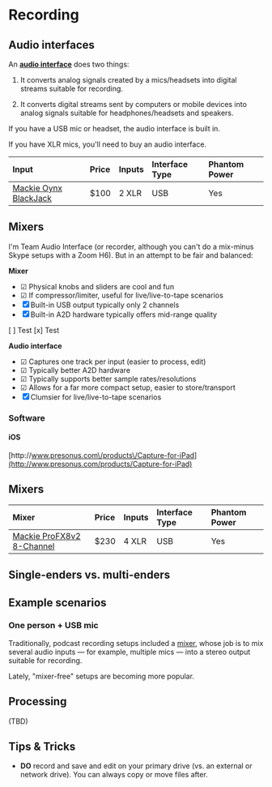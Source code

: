 # Recording

## Audio interfaces

An **[audio interface](https://en.wikipedia.org/wiki/Sound_card#Professional_soundcards_.28audio_interfaces.29)** does two things:

1. It converts analog signals created by a mics\/headsets into digital streams suitable for recording.

2. It converts digital streams sent by computers or mobile devices into analog signals suitable for headphones\/headsets and speakers.


If you have a USB mic or headset, the audio interface is built in.

If you have XLR mics, you'll need to buy an audio interface.

| Input | Price | Inputs | Interface Type | Phantom Power |
| :--- | :--- | :--- | :--- | :--- |
| [Mackie Oynx BlackJack](http://www.amazon.com/dp/B003VZG550/) | $100 | 2 XLR | USB | Yes |

## Mixers

I'm Team Audio Interface \(or recorder, although you can't do a mix-minus Skype setups with a Zoom H6\). But in an attempt to be fair and balanced:

**Mixer**

* ☑︎ Physical knobs and sliders are cool and fun
* ☑︎ If compressor\/limiter, useful for live\/live-to-tape scenarios
* ☒ Built-in USB output typically only 2 channels
* ☒ Built-in A2D hardware typically offers mid-range quality

[ ] Test
[x] Test

**Audio interface**

* ☑︎ Captures one track per input \(easier to process, edit\)
* ☑︎ Typically better A2D hardware
* ☑︎ Typically supports better sample rates\/resolutions
* ☑︎ Allows for a far more compact setup, easier to store\/transport
* ☒ Clumsier for live\/live-to-tape scenarios

### Software

#### iOS

[http:\/\/www.presonus.com\/products\/Capture-for-iPad](http://www.presonus.com/products/Capture-for-iPad)

## Mixers

| Mixer | Price | Inputs | Interface Type | Phantom Power |
| :--- | :--- | :--- | :--- | :--- |
| [Mackie ProFX8v2 8-Channel](http://www.amazon.com/dp/B00VUU77XW/) | $230 | 4 XLR | USB | Yes |

## Single-enders vs. multi-enders

## Example scenarios

### One person + USB mic

Traditionally, podcast recording setups included a [mixer](https://en.wikipedia.org/wiki/Mixing_console), whose job is to mix several audio inputs — for example, multiple mics — into a stereo output suitable for recording.

Lately, "mixer-free" setups are becoming more popular.

## Processing

\(TBD\)

## Tips & Tricks

* **DO** record and save and edit on your primary drive \(vs. an external or network drive\). You can always copy or move files after.

